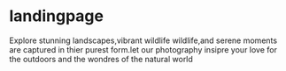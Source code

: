 # landingpage
Explore stunning landscapes,vibrant wildlife wildlife,and serene moments are captured in thier purest form.let our photography insipre  your love for the outdoors and the wondres of the natural world
